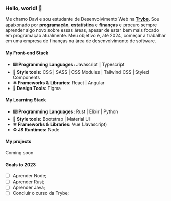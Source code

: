 ### Hello, world! 👋
Me chamo Davi e sou estudante de Desenvolvimento Web na **[Trybe](https://www.betrybe.com/)**. Sou apaixonado por **programação**, **estatística** e **finanças** e procuro sempre aprender algo novo sobre essas áreas, apesar de estar bem mais focado em programação atualmente. Meu objetivo é, até 2024, começar a trabalhar em uma empresa de finanças na área de desenvolvimento de software.

#### My Front-end Stack

- **⌨️ Programming Languages:** Javascript | Typescript
- **💅 Style tools:** CSS | SASS | CSS Modules | Tailwind CSS | Styled Components
- **⚛️ Frameworks & Libraries:** React | Angular
- **📏 Design Tools:** Figma

#### My Learning Stack

- **⌨️ Programming Languages:** Rust | Elixir | Python
- **💅 Style tools:** Bootstrap | Material UI
- **⚛️ Frameworks & Libraries:** Vue (Javascript)
- **⚙️ JS Runtimes:** Node

#### My projects
Coming soon

#### Goals to 2023

- [ ] Aprender Node;
- [ ] Aprender Rust;
- [ ] Aprender Java;
- [ ] Concluir o curso da Trybe;
